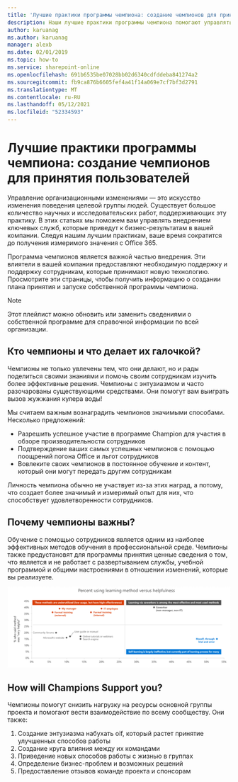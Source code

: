 ```yaml
---
title: 'Лучшие практики программы чемпиона: создание чемпионов для принятия пользователей'
description: Наши лучшие практики программы чемпиона помогают управлять внедрением Office 365.
author: karuanag
ms.author: karuanag
manager: alexb
ms.date: 02/01/2019
ms.topic: how-to
ms.service: sharepoint-online
ms.openlocfilehash: 691b6535be07028bb02d6340cdfddeba841274a2
ms.sourcegitcommit: fb9ca876b6605fef4a41f14a069e7cf7bf3d2791
ms.translationtype: MT
ms.contentlocale: ru-RU
ms.lasthandoff: 05/12/2021
ms.locfileid: "52334593"
---
```

# <a name="champion-program-best-practices-establish-champions-for-user-adoption"></a>Лучшие практики программы чемпиона: создание чемпионов для принятия пользователей

Управление организационными изменениями — это искусство изменения поведения целевой группы людей. Существует большое количество научных и исследовательских работ, поддерживающих эту практику. В этих статьях мы поможем вам управлять внедрением ключевых служб, которые приведут к бизнес-результатам в вашей компании.  Следуя нашим лучшим практикам, ваше время сократится до получения измеримого значения с Office 365.  

Программа чемпионов является важной частью внедрения. Эти влиятели в вашей компании предоставляют необходимую поддержку и поддержку сотрудникам, которые принимают новую технологию. Просмотрите эти страницы, чтобы получить информацию о создании плана принятия и запуске собственной программы чемпиона. 

> [!NOTE]
> Этот плейлист можно обновить или заменить сведениями о собственной программе для справочной информации по всей организации.

## <a name="who-are-champions-and-what-makes-them-tick"></a>Кто чемпионы и что делает их галочкой?

Чемпионы не только увлечены тем, что они делают, но и рады поделиться своими знаниями и помочь своим сотрудникам изучить более эффективные решения. Чемпионы с энтузиазмом и часто разочарованы существующими средствами. Они помогут вам выиграть вызов жужжания кулера воды!  

Мы считаем важным вознаградить чемпионов значимыми способами. Несколько предложений:

- Разрешить успешное участие в программе Champion для участия в обзоре производительности сотрудников
- Подтверждение ваших самых успешных чемпионов с помощью поощрений погона Office и льгот сотрудников  
- Вовлеките своих чемпионов в постоянное обучение и контент, который они могут передать другим сотрудникам 

Личность чемпиона обычно не участвует из-за этих наград, а потому, что создает более значимый и измеримый опыт для них, что способствует удовлетворенности сотрудников. 

## <a name="why-are-champions-important"></a>Почему чемпионы важны? 

Обучение с помощью сотрудников является одним из наиболее эффективных методов обучения в профессиональной среде. Чемпионы также предустановят для программы принятия ценные сведения о том, что является и не работает с развертыванием службы, учебной программой и общими настроениями в отношении изменений, которые вы реализуете.  

![Процент использования метода обучения и полезности](media/champstats.png)

## <a name="how-will-champions-support-you"></a>How will Champions Support you?

Чемпионы помогут снизить нагрузку на ресурсы основной группы проекта и помогают вести взаимодействие по всему сообществу. Они также:

1. Создание энтузиазма набухать oif, который растет принятие улучшенных способов работы
1. Создание круга влияния между их командами
1. Приведение новых способов работы с жизнью в группах
1. Определение бизнес-проблем и возможных решений
1. Предоставление отзывов команде проекта и спонсорам
